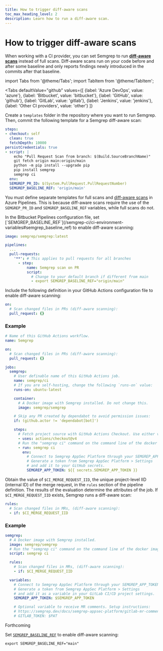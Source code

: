 ```yaml
---
title: How to trigger diff-aware scans
toc_max_heading_level: 2
description: Learn how to run a diff-aware scan.
---
```


# How to trigger diff-aware scans

When working with a CI provider, you can set Semgrep to run **[diff-aware scans](/deployment/customize-ci-jobs#set-up-diff-aware-scans)** instead of full scans. Diff-aware scans run on your code before and after some baseline and only reports findings newly introduced in the commits after that baseline.


import Tabs from '@theme/Tabs';
import TabItem from '@theme/TabItem';

<Tabs
    defaultValue="github"
    values={[
      {label: 'Azure DevOps', value: 'azure'},
      {label: 'Bitbucket', value: 'bitbucket'},
      {label: 'GitHub', value: 'github'},
      {label: 'GitLab', value: 'gitlab'},
      {label: 'Jenkins', value: 'jenkins'},
      {label: 'Other CI providers', value: 'other'}
    ]}
>


<TabItem value='azure'>

Create a `templates` folder in the repository where you want to run Semgrep. Then, commit the following template for a Semgrep diff-aware scan:

```yaml
steps:
- checkout: self
  clean: true
  fetchDepth: 10000
persistCredentials: true
- script: |
    echo "Pull Request Scan from branch: $(Build.SourceBranchName)"
    git fetch origin main:origin/main
    python -m pip install --upgrade pip
    pip install semgrep
    semgrep ci
  env:
  SEMGREP_PR_ID: $(System.PullRequest.PullRequestNumber)
  SEMGREP_BASELINE_REF: 'origin/main'
```

You must define separate templates for full scans and [diff-aware scans](/deployment/customize-ci-jobs#set-up-diff-aware-scans) in Azure Pipelines. This is because diff-aware scans require the use of the  `SEMGREP_PR_ID` and `SEMGREP_BASELINE_REF` variables, while full scans do not.

</TabItem>

<TabItem value='bitbucket'>
In the Bitbucket Pipelines configuration file, set [`SEMGREP_BASELINE_REF`](/semgrep-ci/ci-environment-variables#semgrep_baseline_ref) to enable diff-aware scanning:

```yaml
image: semgrep/semgrep:latest

pipelines:
  ...
  pull-requests:
    '**': # This applies to pull requests for all branches
      - step:
          name: Semgrep scan on PR
          script:
            # Change to your default branch if different from main
            - export SEMGREP_BASELINE_REF="origin/main"
```

</TabItem>

<TabItem value='github'>

Include the following definition in your GitHub Actions configuration file to enable diff-aware scanning:

```yaml
on:
  # Scan changed files in PRs (diff-aware scanning):
  pull_request: {}
```

### Example

```yaml
# Name of this GitHub Actions workflow.
name: Semgrep

on:
  # Scan changed files in PRs (diff-aware scanning):
  pull_request: {}

jobs:
  semgrep:
    # User definable name of this GitHub Actions job.
    name: semgrep/ci
    # If you are self-hosting, change the following `runs-on` value:
    runs-on: ubuntu-latest

    container:
      # A Docker image with Semgrep installed. Do not change this.
      image: semgrep/semgrep

    # Skip any PR created by dependabot to avoid permission issues:
    if: (github.actor != 'dependabot[bot]')

    steps:
      # Fetch project source with GitHub Actions Checkout. Use either v3 or v4.
      - uses: actions/checkout@v4
      # Run the "semgrep ci" command on the command line of the docker image.
      - run: semgrep ci
        env:
          # Connect to Semgrep AppSec Platform through your SEMGREP_APP_TOKEN.
          # Generate a token from Semgrep AppSec Platform > Settings
          # and add it to your GitHub secrets.
          SEMGREP_APP_TOKEN: ${{ secrets.SEMGREP_APP_TOKEN }}
```

</TabItem>
<TabItem value='gitlab'>

Obtain the value of `$CI_MERGE_REQUEST_IID`, the unique project-level IID (internal ID) of the merge request, in the `rules` section of the pipeline definition. The results of the evaluation determine the attributes of the job. If `$CI_MERGE_REQUEST_IID` exists, Semgrep runs a diff-aware scan:

```yaml
rules:
  # Scan changed files in MRs, (diff-aware scanning):
  - if: $CI_MERGE_REQUEST_IID
```
### Example

```yaml
semgrep:
  # A Docker image with Semgrep installed.
  image: semgrep/semgrep
  # Run the "semgrep ci" command on the command line of the docker image.
  script: semgrep ci

  rules:
    # Scan changed files in MRs, (diff-aware scanning):
    - if: $CI_MERGE_REQUEST_IID

  variables:
    # Connect to Semgrep AppSec Platform through your SEMGREP_APP_TOKEN.
    # Generate a token from Semgrep AppSec Platform > Settings
    # and add it as a variable in your GitLab CI/CD project settings.
    SEMGREP_APP_TOKEN: $SEMGREP_APP_TOKEN

    # Optional variable to receive MR comments. Setup instructions:
    # https://semgrep.dev/docs/semgrep-appsec-platform/gitlab-mr-comments
    # GITLAB_TOKEN: $PAT
```

</TabItem>
<TabItem value='jenkins'>
Forthcoming
</TabItem>
<TabItem value='other'>

Set [`SEMGREP_BASELINE_REF`](/semgrep-ci/ci-environment-variables#semgrep_baseline_ref) to enable diff-aware scanning:

```console
export SEMGREP_BASELINE_REF="main"
```

</TabItem>
</Tabs>
